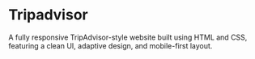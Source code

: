 # Tripadvisor
A fully responsive TripAdvisor-style website built using HTML and CSS, featuring a clean UI, adaptive design, and mobile-first layout.
